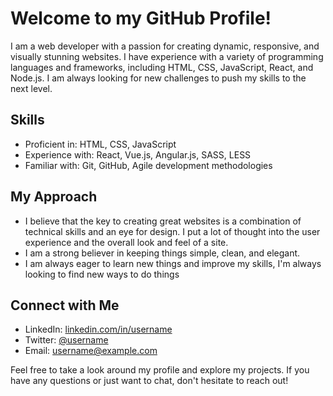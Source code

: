 # Welcome to my GitHub Profile!

I am a web developer with a passion for creating dynamic, responsive, and visually stunning websites. I have experience with a variety of programming languages and frameworks, including HTML, CSS, JavaScript, React, and Node.js. I am always looking for new challenges to push my skills to the next level.

## Skills
- Proficient in: HTML, CSS, JavaScript
- Experience with: React, Vue.js, Angular.js, SASS, LESS
- Familiar with: Git, GitHub, Agile development methodologies

## My Approach
- I believe that the key to creating great websites is a combination of technical skills and an eye for design. I put a lot of thought into the user experience and the overall look and feel of a site.
- I am a strong believer in keeping things simple, clean, and elegant.
- I am always eager to learn new things and improve my skills, I'm always looking to find new ways to do things

## Connect with Me
- LinkedIn: [linkedin.com/in/username](https://linkedin.com/in/username)
- Twitter: [@username](https://twitter.com/username)
- Email: username@example.com

Feel free to take a look around my profile and explore my projects. If you have any questions or just want to chat, don't hesitate to reach out!

<!--
**TrevorSmith32/TrevorSmith32** is a ✨ _special_ ✨ repository because its `README.md` (this file) appears on your GitHub profile.

Here are some ideas to get you started:

- 🔭 I’m currently working on ...
- 🌱 I’m currently learning ...
- 👯 I’m looking to collaborate on ...
- 🤔 I’m looking for help with ...
- 💬 Ask me about ...
- 📫 How to reach me: ...
- 😄 Pronouns: ...
- ⚡ Fun fact: ...
-->
